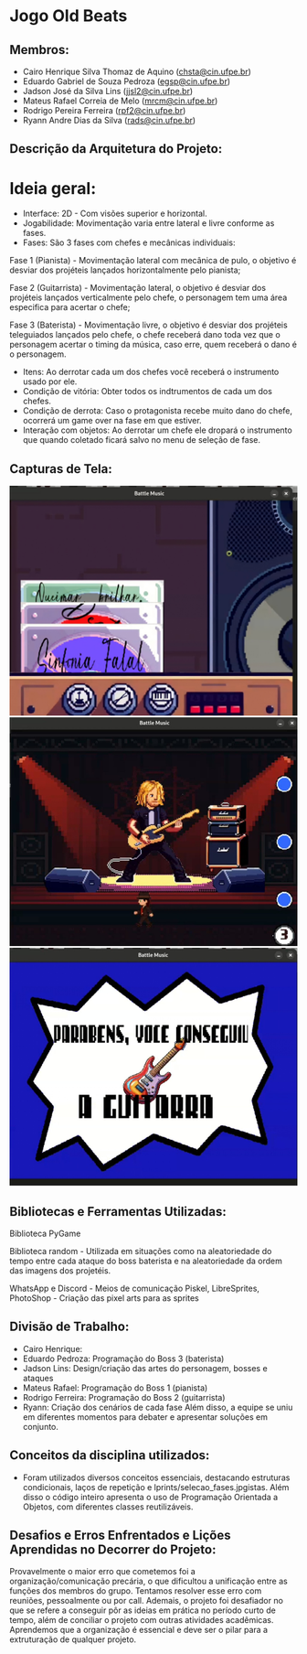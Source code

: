 # Jogo Old Beats
## Membros:
- Cairo Henrique Silva Thomaz de Aquino (chsta@cin.ufpe.br)
- Eduardo Gabriel de Souza Pedroza (egsp@cin.ufpe.br)
- Jadson José da Silva Lins (jjsl2@cin.ufpe.br)
- Mateus Rafael Correia de Melo (mrcm@cin.ufpe.br)
- Rodrigo Pereira Ferreira (rpf2@cin.ufpe.br)
- Ryann Andre Dias da Silva (rads@cin.ufpe.br)

## Descrição da Arquitetura do Projeto:
# Ideia geral:
- Interface: 2D - Com visões superior e horizontal.
- Jogabilidade: Movimentação varia entre lateral e livre conforme as fases.
- Fases: São 3 fases com chefes e mecânicas individuais:
  
Fase 1 (Pianista) - Movimentação lateral com mecânica de pulo, o objetivo é desviar dos projéteis lançados horizontalmente pelo pianista;

Fase 2 (Guitarrista) - Movimentação lateral, o objetivo é desviar dos projéteis lançados verticalmente pelo chefe, o personagem tem uma área especifica para acertar o chefe;

Fase 3 (Baterista) - Movimentação livre, o objetivo é desviar dos projéteis teleguiados lançados pelo chefe, o chefe receberá dano toda vez que o personagem acertar o timing da música, caso erre, quem receberá o dano é o personagem.

- Itens: Ao derrotar cada um dos chefes você receberá o instrumento usado por ele.
- Condição de vitória: Obter todos os indtrumentos de cada um dos chefes.
- Condição de derrota: Caso o protagonista recebe muito dano do chefe, ocorrerá um game over na fase em que estiver.
- Interação com objetos:
Ao derrotar um chefe ele dropará o instrumento que quando coletado ficará salvo no menu de seleção de fase.


## Capturas de Tela:
![Imagem 1](prints/selecao_fases.jpg) 
![Imagem 2](prints/fase_kurt.jpg)
![Imagem 3](prints/tela_guitarra.jpg)



## Bibliotecas e Ferramentas Utilizadas:
Biblioteca PyGame

Biblioteca random - Utilizada em situações como na aleatoriedade do tempo entre cada ataque do boss baterista e na aleatoriedade da ordem das imagens dos projetéis.

WhatsApp e Discord - Meios de comunicação
Piskel, LibreSprites, PhotoShop - Criação das pixel arts para as sprites


## Divisão de Trabalho:
- Cairo Henrique:
- Eduardo Pedroza: Programação do Boss 3 (baterista)
- Jadson Lins: Design/criação das artes do personagem, bosses e ataques
- Mateus Rafael: Programação do Boss 1 (pianista)
- Rodrigo Ferreira: Programação do Boss 2 (guitarrista)
- Ryann: Criação dos cenários de cada fase
Além disso, a equipe se uniu em diferentes momentos para debater e apresentar soluções em conjunto.

## Conceitos da disciplina utilizados:
- Foram utilizados diversos conceitos essenciais, destacando estruturas condicionais, laços de repetição e lprints/selecao_fases.jpgistas. Além disso o código inteiro apresenta o uso de Programação Orientada a Objetos, com diferentes classes reutilizáveis.

## Desafios e Erros Enfrentados e Lições Aprendidas no Decorrer do Projeto:
Provavelmente o maior erro que cometemos foi a organização/comunicação precária, o que dificultou a unificação entre as funções dos membros do grupo. Tentamos resolver esse erro com reuniões, pessoalmente ou por call.
Ademais, o projeto foi desafiador no que se refere a conseguir pôr as ideias em prática no período curto de tempo, além de conciliar o projeto com outras atividades acadêmicas.
Aprendemos que a organização é essencial e deve ser o pilar para a extruturação de qualquer projeto.
